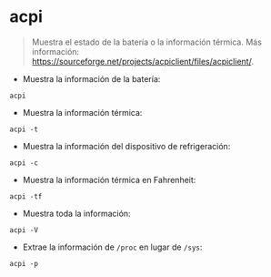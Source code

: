 # acpi

> Muestra el estado de la batería o la información térmica.
> Más información: <https://sourceforge.net/projects/acpiclient/files/acpiclient/>.

- Muestra la información de la batería:

`acpi`

- Muestra la información térmica:

`acpi -t`

- Muestra la información del dispositivo de refrigeración:

`acpi -c`

- Muestra la información térmica en Fahrenheit:

`acpi -tf`

- Muestra toda la información:

`acpi -V`

- Extrae la información de `/proc` en lugar de `/sys`:

`acpi -p`
